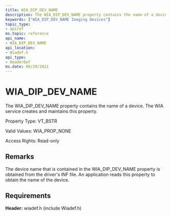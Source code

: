 ```yaml
---
title: WIA_DIP_DEV_NAME
description: The WIA_DIP_DEV_NAME property contains the name of a device. The WIA service creates and maintains this property.
keywords: ["WIA_DIP_DEV_NAME Imaging Devices"]
topic_type:
- apiref
ms.topic: reference
api_name:
- WIA_DIP_DEV_NAME
api_location:
- Wiadef.h
api_type:
- HeaderDef
ms.date: 09/29/2021
---
```


# WIA_DIP_DEV_NAME

The WIA_DIP_DEV_NAME property contains the name of a device. The WIA service creates and maintains this property.

Property Type: VT_BSTR

Valid Values: WIA_PROP_NONE

Access Rights: Read-only

## Remarks

The device name that is contained in the WIA_DIP_DEV_NAME property is obtained from the driver's INF file. An application reads this property to obtain the name of the device.

## Requirements

**Header:** wiadef.h (include Wiadef.h)
